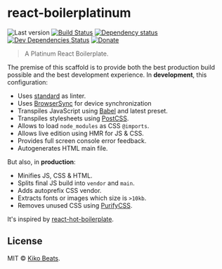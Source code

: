 # react-boilerplatinum

![Last version](https://img.shields.io/github/tag/Kikobeats/react-boilerplatinum.svg?style=flat-square)
[![Build Status](http://img.shields.io/travis/Kikobeats/react-boilerplatinum/master.svg?style=flat-square)](https://travis-ci.org/Kikobeats/react-boilerplatinum)
[![Dependency status](http://img.shields.io/david/Kikobeats/react-boilerplatinum.svg?style=flat-square)](https://david-dm.org/Kikobeats/react-boilerplatinum)
[![Dev Dependencies Status](http://img.shields.io/david/dev/Kikobeats/react-boilerplatinum.svg?style=flat-square)](https://david-dm.org/Kikobeats/react-boilerplatinum#info=devDependencies)
[![Donate](https://img.shields.io/badge/donate-paypal-blue.svg?style=flat-square)](https://paypal.me/kikobeats)
> A Platinum React Boilerplate.

The premise of this scaffold is to provide both the best production build possible and the best development experience.
In **development**, this configuration:

- Uses [standard](https://github.com/feross/standard) as linter.
- Uses [BrowserSync](https://www.browsersync.io) for device synchronization
- Transpiles JavaScript using [Babel](https://babeljs.io) and latest preset.
- Transpiles stylesheets using [PostCSS](http://postcss.org).
- Allows to load `node_modules` as CSS `@imports`.
- Allows live edition using HMR for JS & CSS.
- Provides full screen console error feedback.
- Autogenerates HTML main file.

But also, in **production**:

- Minifies JS, CSS & HTML.
- Splits final JS build into `vendor` and `main`.
- Adds autoprefix CSS vendor.
- Extracts fonts or images which size is `>10kb`.
- Removes unused CSS using [PurifyCSS](https://github.com/PurifyCSS/purifycss).

It's inspired by [react-hot-boilerplate](https://github.com/gaearon/react-hot-boilerplate).

## License

MIT © [Kiko Beats](https://github.com/kikobeats).
